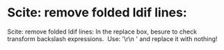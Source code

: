# Scite: remove folded ldif lines:

Scite: remove folded ldif lines:
In the replace box, besure to check transform backslash expressions.  Use: '\\r\\n ' and replace it with nothing!
